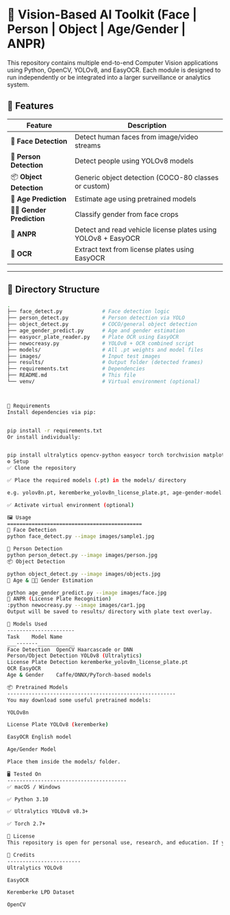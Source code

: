 # 🚀 Vision-Based AI Toolkit (Face | Person | Object | Age/Gender | ANPR)

This repository contains multiple end-to-end Computer Vision applications using Python, OpenCV, YOLOv8, and EasyOCR. Each module is designed to run independently or be integrated into a larger surveillance or analytics system.

## 🧠 Features

| Feature              | Description |
|----------------------|-------------|
| 👤 **Face Detection** | Detect human faces from image/video streams |
| 🚶 **Person Detection** | Detect people using YOLOv8 models |
| 📦 **Object Detection** | Generic object detection (COCO-80 classes or custom) |
| 🎂 **Age Prediction** | Estimate age using pretrained models |
| 🧑‍🦱 **Gender Prediction** | Classify gender from face crops |
| 🚗 **ANPR** | Detect and read vehicle license plates using YOLOv8 + EasyOCR |
| 📄 **OCR** | Extract text from license plates using EasyOCR |

---

## 📁 Directory Structure

```bash
.
├── face_detect.py             # Face detection logic
├── person_detect.py           # Person detection via YOLO
├── object_detect.py           # COCO/general object detection
├── age_gender_predict.py      # Age and gender estimation
├── easyocr_plate_reader.py    # Plate OCR using EasyOCR
├── newocreasy.py              # YOLOv8 + OCR combined script
├── models/                    # All .pt weights and model files
├── images/                    # Input test images
├── results/                   # Output folder (detected frames)
├── requirements.txt           # Dependencies
├── README.md                  # This file
└── venv/                      # Virtual environment (optional)



🧰 Requirements
Install dependencies via pip:


pip install -r requirements.txt
Or install individually:


pip install ultralytics opencv-python easyocr torch torchvision matplotlib numpy
⚙️ Setup
✅ Clone the repository

✅ Place the required models (.pt) in the models/ directory

e.g. yolov8n.pt, keremberke_yolov8n_license_plate.pt, age-gender-model.pt, etc.

✅ Activate virtual environment (optional)

🖼️ Usage
============================================
👤 Face Detection
python face_detect.py --image images/sample1.jpg

🚶 Person Detection
python person_detect.py --image images/person.jpg
📦 Object Detection

python object_detect.py --image images/objects.jpg
🎂 Age & 🧑‍🦱 Gender Estimation

python age_gender_predict.py --image images/face.jpg
🚗 ANPR (License Plate Recognition)
:python newocreasy.py --image images/car1.jpg
Output will be saved to results/ directory with plate text overlay.

🧠 Models Used
----------------------
Task	Model Name
___-------____________
Face Detection	OpenCV Haarcascade or DNN
Person/Object Detection	YOLOv8 (Ultralytics)
License Plate Detection	keremberke_yolov8n_license_plate.pt
OCR	EasyOCR
Age & Gender	Caffe/ONNX/PyTorch-based models

📦 Pretrained Models
-------------------------------------------------------
You may download some useful pretrained models:

YOLOv8n

License Plate YOLOv8 (keremberke)

EasyOCR English model

Age/Gender Model

Place them inside the models/ folder.

🖥️ Tested On
---------------------------------------
✅ macOS / Windows

✅ Python 3.10

✅ Ultralytics YOLOv8 v8.3+

✅ Torch 2.7+

📜 License
This repository is open for personal use, research, and education. If you use it in a commercial application, please ensure you have the proper license for any models you include.

🤝 Credits
------------------------
Ultralytics YOLOv8

EasyOCR

Keremberke LPD Dataset

OpenCV




